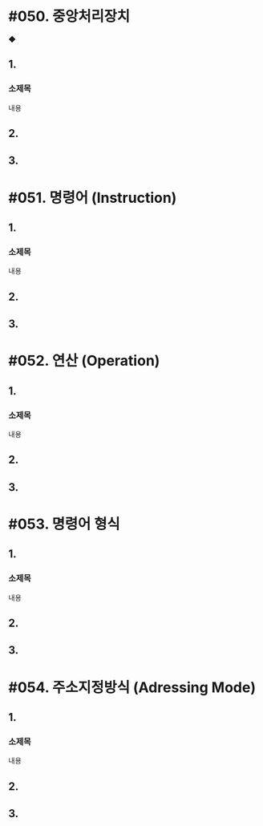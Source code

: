 # #050. 중앙처리장치

◆ 

## 1.

### 소제목

내용

## 2.

## 3.

# #051. 명령어 (Instruction)

## 1.

### 소제목

내용

## 2.

## 3.

# #052. 연산 (Operation)

## 1.

### 소제목

내용

## 2.

## 3.

# #053. 명령어 형식

## 1.

### 소제목

내용

## 2.

## 3.

# #054. 주소지정방식 (Adressing Mode)

## 1.

### 소제목

내용

## 2.

## 3.